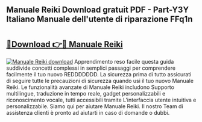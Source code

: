 ## Manuale Reiki Download gratuit PDF - Part-Y3Y Italiano Manuale dell'utente di riparazione FFq1n

# <h2><a href="http://dfbmum.blite.top/?on=Manuale+Reiki">🔗Download 👉🔴 Manuale Reiki</a></h2>

[![Manuale Reiki download](https://i.imgur.com/lujVjoI.png)](http://dfbmum.blite.top/?on=Manuale+Reiki)
Apprendimento reso facile questa guida suddivide concetti complessi in semplici passaggi per comprendere facilmente il tuo nuovo REDDDDDDD. La sicurezza prima di tutto assicurati di seguire tutte le precauzioni di sicurezza quando usi il tuo nuovo Manuale Reiki. Le funzionalità avanzate di Manuale Reiki includono Supporto multilingue, traduzione in tempo reale, gadget personalizzabili e riconoscimento vocale, tutti accessibili tramite L'interfaccia utente intuitiva e personalizzabile. Siamo qui per aiutare Manuale Reiki. Il nostro Team di assistenza clienti è pronto ad aiutarti in caso di domande o dubbi.
